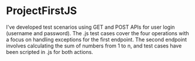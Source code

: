 # ProjectFirstJS
 I've developed test scenarios using GET and POST APIs for user login (username and password). The .js test cases cover the four operations with a focus on handling exceptions for the first endpoint. The second endpoint involves calculating the sum of numbers from 1 to n, and test cases have been scripted in .js for both actions.
